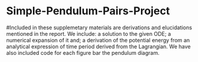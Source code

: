 # Simple-Pendulum-Pairs-Project
#Included in these supplemetary materials are derivations and elucidations mentioned in the report. We include: a solution to the given ODE; a numerical expansion of it and; a derivation of the potential energy from an analytical expression of time period derived from the Lagrangian. 
We have also included code for each figure bar the pendulum diagram.
